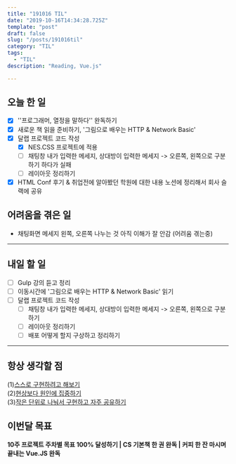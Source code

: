 ```yaml
---
title: "191016 TIL"
date: "2019-10-16T14:34:28.725Z"
template: "post"
draft: false
slug: "/posts/191016til"
category: "TIL"
tags:
  - "TIL"
description: "Reading, Vue.js"

---
```


## 오늘 한 일

- [x] ''프로그래머, 열정을 말하다'' 완독하기
- [x] 새로운 책 읽을 준비하기, '그림으로 배우는 HTTP & Network Basic'
- [x] 달랩 프로젝트 코드 작성
  - [x] NES.CSS 프로젝트에 적용
  - [ ] 채팅창 내가 입력한 메세지, 상대방이 입력한 메세지 -> 오른쪽, 왼쪽으로 구분하기 하다가 실패
  - [ ] 레이아웃 정리하기
- [x] HTML Conf 후기 & 취업전에 알아봤던 학원에 대한 내용 노션에 정리해서 회사 슬랙에 공유

## 어려움을 겪은 일

-	채팅화면 메세지 왼쪽, 오른쪽 나누는 것 아직 이해가 잘 안감 (어려움 겪는중)

---

## 내일 할 일

- [ ] Gulp 강의 듣고 정리
- [ ] 이동시간에 '그림으로 배우는 HTTP & Network Basic' 읽기
- [ ] 달랩 프로젝트 코드 작성
  - [ ] 채팅창 내가 입력한 메세지, 상대방이 입력한 메세지 -> 오른쪽, 왼쪽으로 구분하기
  - [ ] 레이아웃 정리하기
  - [ ] 배포 어떻게 할지 구상하고 정리하기

------



## 항상 생각할 점

(1)<u>스스로 구현하려고 해보기</u> <br>(2)<u>현상보다 원인에 집중하기</u> <br>(3)<u>작은 단위로 나눠서 구현하고 자주 공유하기</u>



## 이번달 목표

**10주 프로젝트 주차별 목표 100% 달성하기 | CS 기본책 한 권 완독 | 커피 한 잔 마시며 끝내는 Vue.JS 완독**

